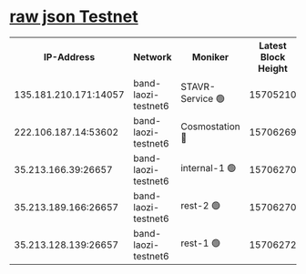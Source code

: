 
[raw json Testnet](https://rpc-check.bandt.stavr.tech/bandt/rpcbandt_result.json)
=

<table><tr><th>IP-Address</th><th>Network</th><th>Moniker</th><th>Latest Block Height</th><th>Earliest Block Height</th><th>Catching Up</th><th>Tx Index</th><th>Voting Power</th><th>Scan Time</th></tr><tr><td>135.181.210.171:14057</td><td>band-laozi-testnet6</td><td>STAVR-Service 🟢</td><td>15705210</td><td>15322501</td><td>False</td><td>on</td><td>0</td><td>2024-02-10T03:45:59.535351149UTC</td></tr><tr><td>222.106.187.14:53602</td><td>band-laozi-testnet6</td><td>Cosmostation 🔴</td><td>15706269</td><td>15423001</td><td>False</td><td>on</td><td>2203623</td><td>2024-02-10T03:46:00.931629486UTC</td></tr><tr><td>35.213.166.39:26657</td><td>band-laozi-testnet6</td><td>internal-1 🟢</td><td>15706270</td><td>15606270</td><td>False</td><td>on</td><td>0</td><td>2024-02-10T03:46:01.831820211UTC</td></tr><tr><td>35.213.189.166:26657</td><td>band-laozi-testnet6</td><td>rest-2 🟢</td><td>15706270</td><td>15606270</td><td>False</td><td>on</td><td>0</td><td>2024-02-10T03:46:02.800345014UTC</td></tr><tr><td>35.213.128.139:26657</td><td>band-laozi-testnet6</td><td>rest-1 🟢</td><td>15706272</td><td>15606272</td><td>False</td><td>on</td><td>0</td><td>2024-02-10T03:46:07.834976690UTC</td></tr></table>
